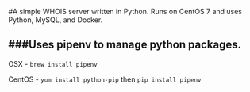 #A simple WHOIS server written in Python. Runs on CentOS 7 and uses Python, MySQL, and Docker.


###Uses pipenv to manage python packages.
---

OSX - `brew install pipenv`

CentOS - `yum install python-pip` then `pip install pipenv`